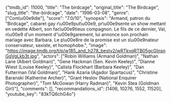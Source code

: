 {"tmdb_id": 11000, "title": "The birdcage", "original_title": "The Birdcage", "slug_title": "the-birdcage", "date": "1996-03-08", "genre": ["Com\u00e9die"], "score": "7.0/10", "synopsis": "Armand, patron du \"Birdcage\", cabaret gay r\u00e9put\u00e9, pr\u00e9sente un show mettant en vedette Albert, son fac\u00e9tieux compagnon. Le fils de ce dernier, Val, n\u00e9 d'un moment d'\u00e9garement, lui annonce son prochain mariage avec Barbara. Le p\u00e8re de la promise est un s\u00e9nateur conservateur, sexiste, et homophobe.", "image": "https://image.tmdb.org/t/p/w185_and_h278_bestv2/wRTkvqRTB05gcGInsnGqVgLkb3t.jpg", "actors": ["Robin Williams (Armand Goldman)", "Nathan Lane (Albert Goldman)", "Gene Hackman (Sen. Kevin Keeley)", "Dianne Wiest (Louise Keeley)", "Calista Flockhart (Barbara Keeley)", "Dan Futterman (Val Goldman)", "Hank Azaria (Agador Spartacus)", "Christine Baranski (Katherine Archer)", "Grant Heslov (National Enquirer Photographer)", "Tom McGowan (Harry Radman)", "Kevin Stea (Goldman Girl)"], "comments": [], "recommandations_id": [1406, 10276, 1552, 11520], "youtube_key": "83kTQ6chG4o"}